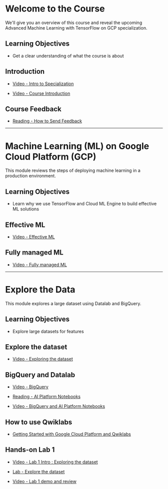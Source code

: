 # Welcome to the Course

We'll give you an overview of this course and reveal the upcoming Advanced Machine Learning with TensorFlow on GCP specialization.

## Learning Objectives

- Get a clear understanding of what the course is about

## Introduction

- [Video - Intro to Specialization](https://www.coursera.org/learn/end-to-end-ml-tensorflow-gcp/lecture/Y5mUz/intro-to-specialization)

- [Video - Course Introduction](https://www.coursera.org/learn/end-to-end-ml-tensorflow-gcp/lecture/daVuO/course-introduction)

## Course Feedback

- [Reading - How to Send Feedback](https://www.coursera.org/learn/end-to-end-ml-tensorflow-gcp/supplement/Quo3m/how-to-send-feedback)

---

# Machine Learning (ML) on Google Cloud Platform (GCP)

This module reviews the steps of deploying machine learning in a production environment.

## Learning Objectives

- Learn why we use TensorFlow and Cloud ML Engine to build effective ML solutions

## Effective ML

- [Video - Effective ML](https://www.coursera.org/learn/end-to-end-ml-tensorflow-gcp/lecture/wWBkE/effective-ml)

## Fully managed ML

- [Video - Fully managed ML](https://www.coursera.org/learn/end-to-end-ml-tensorflow-gcp/lecture/fnrhc/fully-managed-ml)

---

# Explore the Data

This module explores a large dataset using Datalab and BigQuery.

## Learning Objectives

- Explore large datasets for features

## Explore the dataset

- [Video - Exploring the dataset](https://www.coursera.org/learn/end-to-end-ml-tensorflow-gcp/lecture/4jbgo/exploring-the-dataset)

## BigQuery and Datalab

- [Video - BigQuery](https://www.coursera.org/learn/end-to-end-ml-tensorflow-gcp/home/week/1#:~:text=BigQuery%20and%20Datalab-,BigQuery,-Video%E2%80%A2)

- [Reading - AI Platform Notebooks](https://www.coursera.org/learn/end-to-end-ml-tensorflow-gcp/supplement/875zO/ai-platform-notebooks)

- [Video - BigQuery and AI Platform Notebooks](https://www.coursera.org/learn/end-to-end-ml-tensorflow-gcp/lecture/qAa6F/bigquery-and-ai-platform-notebooks)

## How to use Qwiklabs

- [Getting Started with Google Cloud Platform and Qwiklabs](https://www.coursera.org/learn/end-to-end-ml-tensorflow-gcp/lecture/4Zi8R/getting-started-with-google-cloud-platform-and-qwiklabs)

## Hands-on Lab 1

- [Video - Lab 1 Intro : Exploring the dataset](https://www.coursera.org/learn/end-to-end-ml-tensorflow-gcp/home/week/1#:~:text=Lab%201%20Intro%20%3A%20Exploring%20the%20dataset)

- [Lab - Explore the dataset](./Labs/1_explore.ipynb)

- [Video - Lab 1 demo and review](https://www.coursera.org/learn/end-to-end-ml-tensorflow-gcp/lecture/7QMvl/lab-1-demo-and-review)
